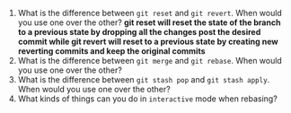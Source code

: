 1. What is the difference between `git reset` and `git revert`. When would you use one over the other? **git reset will reset the state of the branch to a previous state by dropping all the changes post the desired commit while git revert will reset to a previous state by creating new reverting commits and keep the original commits**
2. What is the difference between `git merge` and `git rebase`. When would you use one over the other? 
3. What is the difference between `git stash pop` and `git stash apply`. When would you use one over the other? 
4. What kinds of things can you do in `interactive` mode when rebasing? 